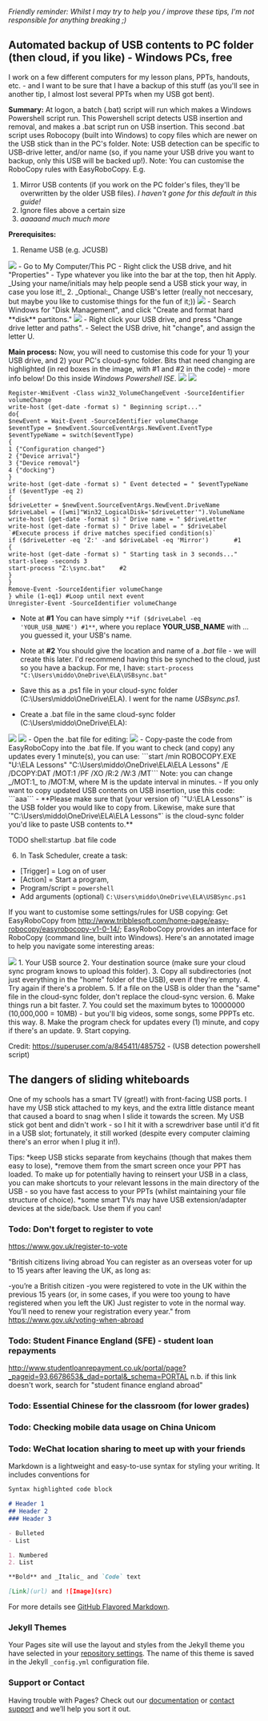 _Friendly reminder: Whilst I may try to help you / improve these tips, I'm not responsible for anything breaking ;)_

## Automated backup of USB contents to PC folder (then cloud, if you like) - Windows PCs, free
I work on a few different computers for my lesson plans, PPTs, handouts, etc. - and I want to be sure that I have a backup of this stuff (as you'll see in another tip, I almost lost several PPTs when my USB got bent).

**Summary:**
At logon, a batch (.bat) script will run which makes a Windows Powershell script run. This Powershell script detects USB insertion and removal, and makes a .bat script run on USB insertion. This second .bat script uses Robocopy (built into Windows) to copy files which are newer on the USB stick than in the PC's folder.
Note: USB detection can be specific to USB-drive letter, and/or name (so, if you name your USB drive you want to backup, only this USB will be backed up!).
Note: You can customise the RoboCopy rules with EasyRoboCopy. E.g.
1. Mirror USB contents (if you work on the PC folder's files, they'll be overwritten by the older USB files). _I haven't gone for this default in this guide!_
2. Ignore files above a certain size
3. _aaaaand much much more_

**Prerequisites:**
1. Rename USB (e.g. JCUSB)
<img src="img/ChangeDiskName.png" class="inline"/>
- Go to My Computer/This PC
- Right click the USB drive, and hit "Properties"
- Type whatever you like into the bar at the top, then hit Apply. _Using your name/initials may help people send a USB stick your way, in case you lose it!_
2. _Optional:_ Change USB's letter (really not neccesary, but maybe you like to customise things for the fun of it;))
<img src="img/DiskManagement-search.png" class="inline"/>
- Search Windows for "Disk Management", and click "Create and format hard **disk** partitons."
<img src="img/ChangeDiskLetterSmall.png" class="inline"/>
- Right click your USB drive, and press "Change drive letter and paths".
- Select the USB drive, hit "change", and assign the letter U.

**Main process:**
Now, you will need to customise this code for your 1) your USB drive, and 2) your PC's cloud-sync folder. Bits that need changing are highlighted (in red boxes in the image, with #1 and #2 in the code) - more info below! Do this inside _Windows Powershell ISE_.
<img src="img/WPSISE-search.png" class="inline"/>
<img src="img/WPSISE.png" class="inline"/>

```#Requires -version 2.0
Register-WmiEvent -Class win32_VolumeChangeEvent -SourceIdentifier volumeChange
write-host (get-date -format s) " Beginning script..."
do{
$newEvent = Wait-Event -SourceIdentifier volumeChange
$eventType = $newEvent.SourceEventArgs.NewEvent.EventType
$eventTypeName = switch($eventType)
{
1 {"Configuration changed"}
2 {"Device arrival"}
3 {"Device removal"}
4 {"docking"}
}
write-host (get-date -format s) " Event detected = " $eventTypeName
if ($eventType -eq 2)
{
$driveLetter = $newEvent.SourceEventArgs.NewEvent.DriveName
$driveLabel = ([wmi]"Win32_LogicalDisk='$driveLetter'").VolumeName
write-host (get-date -format s) " Drive name = " $driveLetter
write-host (get-date -format s) " Drive label = " $driveLabel
`#Execute process if drive matches specified condition(s)`
if ($driveLetter -eq 'Z:' -and $driveLabel -eq 'Mirror')       #1
{
write-host (get-date -format s) " Starting task in 3 seconds..."
start-sleep -seconds 3
start-process "Z:\sync.bat"    #2
}
}
Remove-Event -SourceIdentifier volumeChange
} while (1-eq1) #Loop until next event
Unregister-Event -SourceIdentifier volumeChange
```

- Note at **#1** You can have simply 
```**if ($driveLabel -eq 'YOUR_USB_NAME') #1**```,
where you replace **YOUR_USB_NAME** with ... you guessed it, your USB's name.
- Note at **#2** You should give the location and name of a _.bat_ file - we will create this later. I'd recommend having this be synched to the cloud, just so you have a backup. For me, I have: 
```start-process "C:\Users\middo\OneDrive\ELA\USBsync.bat"```

- Save this as a .ps1 file in your cloud-sync folder (C:\Users\middo\OneDrive\ELA). I went for the name _USBsync.ps1_.
- Create a .bat file in the same cloud-sync folder (C:\Users\middo\OneDrive\ELA):
<img src="img/CreateTXT.png" class="inline"/>
<img src="img/batCreate.png" class="inline"/>
- Open the .bat file for editing:
<img src="img/editBat.png" class="inline"/>
- Copy-paste the code from EasyRoboCopy into the .bat file. If you want to check (and copy) any updates every 1 minute(s), you can use: ```start /min ROBOCOPY.EXE "U:\ELA Lessons" "C:\Users\middo\OneDrive\ELA\ELA Lessons" /E /DCOPY:DAT /MOT:1 /PF /XO /R:2 /W:3 /MT```
Note: you can change _/MOT:1_ to /MOT:M, where M is the update interval in minutes.
- If you only want to copy updated USB contents on USB insertion, use this code:
```aaa```
- **Please make sure that (your version of) `"U:\ELA Lessons"` is the USB folder you would like to copy from. Likewise, make sure that `"C:\Users\middo\OneDrive\ELA\ELA Lessons"` is the cloud-sync folder you'd like to paste USB contents to.**

TODO 
shell:startup
.bat file
code

6. In Task Scheduler, create a task:
- [Trigger] = Log on of user 
- [Action] = Start a program, 
- Program/script = `powershell`
- Add arguments (optional) `C:\Users\middo\OneDrive\ELA\USBSync.ps1`



If you want to customise some settings/rules for USB copying:
Get EasyRoboCopy from http://www.tribblesoft.com/home-page/easy-robocopy/easyrobocopy-v1-0-14/; EasyRoboCopy provides an interface for RoboCopy (command line, built into Windows). Here's an annotated image to help you navigate some interesting areas:

<img src="img/Annotated.png" class="inline"/>
1. Your USB source
2. Your destination source (make sure your cloud sync program knows to upload this folder).
3. Copy all subdirectories (not just everything in the "home" folder of the USB), even if they're empty.
4. Try again if there's a problem.
5. If a file on the USB is older than the "same" file in the cloud-sync folder, don't replace the cloud-sync version.
6. Make things run a bit faster.
7. You could set the maximum bytes to 10000000 (10,000,000 = 10MB) - but you'll big videos, some songs, some PPPTs etc. this way.
8. Make the program check for updates every (1) minute, and copy if there's an update.
9. Start copying.

Credit:
https://superuser.com/a/845411/485752 - (USB detection powershell script)

## The dangers of sliding whiteboards
One of my schools has a smart TV (great!) with front-facing USB ports. I have my USB stick attached to my keys, and the extra little distance meant that caused a board to snag when I slide it towards the screen. My USB stick got bent and didn't work - so I hit it with a screwdriver base until it'd fit in a USB slot; fortunately, it still worked (despite every computer claiming there's an error when I plug it in!).

Tips: 
*keep USB sticks separate from keychains (though that makes them easy to lose), 
*remove them from the smart screen once your PPT has loaded. To make up for potentially having to reinsert your USB in a class, you can make shortcuts to your relevant lessons in the main directory of the USB - so you have fast access to your PPTs (whilst maintaining your file structure of choice).
*some smart TVs may have USB extension/adapter devices at the side/back. Use them if you can!

### Todo: Don't forget to register to vote 
https://www.gov.uk/register-to-vote 

"British citizens living abroad
You can register as an overseas voter for up to 15 years after leaving the UK, as long as:

-you’re a British citizen
-you were registered to vote in the UK within the previous 15 years (or, in some cases, if you were too young to have registered when you left the UK)
Just register to vote in the normal way. You’ll need to renew your registration every year."
 from https://www.gov.uk/voting-when-abroad

### Todo: Student Finance England (SFE) - student loan repayments 
http://www.studentloanrepayment.co.uk/portal/page?_pageid=93,6678653&_dad=portal&_schema=PORTAL
n.b. if this link doesn't work, search for "student finance england abroad"


### Todo: Essential Chinese for the classroom (for lower grades)

### Todo: Checking mobile data usage on China Unicom

### Todo: WeChat location sharing to meet up with your friends




Markdown is a lightweight and easy-to-use syntax for styling your writing. It includes conventions for

```markdown
Syntax highlighted code block

# Header 1
## Header 2
### Header 3

- Bulleted
- List

1. Numbered
2. List

**Bold** and _Italic_ and `Code` text

[Link](url) and ![Image](src)
```

For more details see [GitHub Flavored Markdown](https://guides.github.com/features/mastering-markdown/).

### Jekyll Themes

Your Pages site will use the layout and styles from the Jekyll theme you have selected in your [repository settings](https://github.com/IdiosApps/ShanghaiTeacherTips/settings). The name of this theme is saved in the Jekyll `_config.yml` configuration file.

### Support or Contact

Having trouble with Pages? Check out our [documentation](https://help.github.com/categories/github-pages-basics/) or [contact support](https://github.com/contact) and we’ll help you sort it out.
